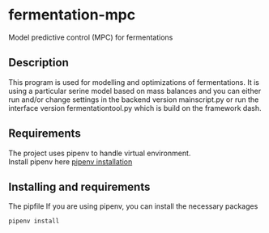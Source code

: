 # fermentation-mpc
Model predictive control (MPC) for fermentations

## Description
This program is used for modelling and optimizations of fermentations. It is using a particular serine model based on
mass balances and you can either run and/or change settings in the backend version mainscript.py or run the interface
version fermentationtool.py which is build on the framework dash.


## Requirements
The project uses pipenv to handle virtual environment. <br />
Install pipenv here [pipenv installation](https://github.com/pypa/pipenv#installation)

## Installing and requirements

The pipfile
If you are using pipenv, you can install the necessary packages

```
pipenv install
```






